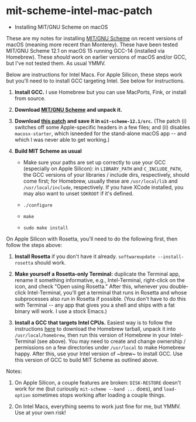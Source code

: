 # mit-scheme-intel-mac-patch

* Installing MIT/GNU Scheme on macOS

These are my notes for installing <a
href="https://www.gnu.org/software/mit-scheme/">MIT/GNU
Scheme</a> on recent versions of macOS (meaning more recent
than Monterey).  These have been tested MIT/GNU Scheme 12.1
on macOS 15 running GCC-14 (installed via Homebrew).  These
*should* work on earlier versions of macOS and/or GCC, but
I've not tested them.  As usual YMMV.

Below are instructions for Intel Macs.  For Apple Silicon,
these steps work but you'll need to to install GCC targeting
Intel.  See below for instructions.

1. **Install GCC.**  I use Homebrew but you can use
   MacPorts, Fink, or install from source.
		
1. **Download <a
href="https://www.gnu.org/software/mit-scheme/">MIT/GNU
Scheme</a> and unpack it.**

1. **Download [this patch](mit-scheme-12.1-patch) and save
it in `mit-scheme-12.1/src`.**  (The patch (i) switches off
some Apple-specific headers in a few files; and (ii)
disables `macosx-starter`, which isneeded for the
stand-alone macOS app -- and which I was never able to get
working.)
	  
1. **Build MIT Scheme as usual**
	  
   - Make sure your paths are set up correctly to use
	  your GCC (especially on Apple Silicon): in
	  `LIBRARY_PATH` and `C_INCLUDE_PATH`, the GCC versions
	  of your libraries / include dirs, respectively, should
	  come first; for Homebrew, usually these are
	  `/usr/local/lib` and `/usr/local/include`,
	  respectively.  If you have XCode installed, you may
	  also want to unset `SDKROOT` if it's defined.
	  
   - `./configure`
   - `make`
   - `sudo make install`
	
On Apple Silicon with Rosetta, you'll need to do the
following first, then follow the steps above:

1. **Install Rosetta** if you don't have it already.
`softwareupdate --install-rosetta` should work.

1. **Make yourself a Rosetta-only Terminal:** duplicate the
Terminal app, rename it something informative, e.g.,
Intel-Terminal, right-click on the icon, and check "Open
using Rosetta."  After this, whenever you double-click
Intel-Terminal, you'll get a terminal that runs in Rosetta
and whose subprocesses also run in Rosetta if possible.
(You don't have to do this with Terminal -- any app that
gives you a shell and ships with a fat binary will work.  I
use a stock Emacs.)

1. **Install a GCC that targets Intel CPUs.**  Easiest way
is to follow the instructions <a
href="https://docs.brew.sh/Installation">here</a> to
download the Homebrew tarball, unpack it into
`/usr/local/homebrew`, then run this version of Homebrew in
your Intel-Terminal (see above).  You may need to create and
change ownership / permissions on a few directories under
`/usr/local` to make Homebrew happy.  After this, use your
Intel version of ~brew~ to install GCC.  Use this version of
GCC to build MIT Scheme as outlined above.

Notes:

1. On Apple Silicon, a couple features are broken:
   `DISK-RESTORE` doesn't work for me (but curiously
   `mit-scheme --band ...` does), and `load-option`
   sometimes stops working after loading a couple
   things.
   
1. On Intel Macs, everything seems to work just fine for me,
   but YMMV.  Use at your own risk!
